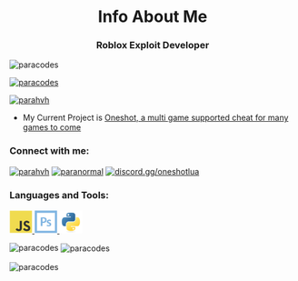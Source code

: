 <h1 align="center">Info About Me</h1>
<h3 align="center">Roblox Exploit Developer</h3>

<p align="left"> <img src="https://komarev.com/ghpvc/?username=paracodes&label=Profile%20views&color=0e75b6&style=flat" alt="paracodes" /> </p>

<p align="left"> <a href="https://github.com/ryo-ma/github-profile-trophy"><img src="https://github-profile-trophy.vercel.app/?username=paracodes" alt="paracodes" /></a> </p>

<p align="left"> <a href="https://twitter.com/parahvh" target="blank"><img src="https://img.shields.io/twitter/follow/parahvh?logo=twitter&style=for-the-badge" alt="parahvh" /></a> </p>

- My Current Project is [Oneshot, a multi game supported cheat for many games to come](discord.gg/oneshotlua)

<h3 align="left">Connect with me:</h3>
<p align="left">
<a href="https://twitter.com/parahvh" target="blank"><img align="center" src="https://raw.githubusercontent.com/rahuldkjain/github-profile-readme-generator/master/src/images/icons/Social/twitter.svg" alt="parahvh" height="30" width="40" /></a>
<a href="https://www.youtube.com/c/paranormal" target="blank"><img align="center" src="https://raw.githubusercontent.com/rahuldkjain/github-profile-readme-generator/master/src/images/icons/Social/youtube.svg" alt="paranormal" height="30" width="40" /></a>
<a href="https://discord.gg/discord.gg/oneshotlua" target="blank"><img align="center" src="https://raw.githubusercontent.com/rahuldkjain/github-profile-readme-generator/master/src/images/icons/Social/discord.svg" alt="discord.gg/oneshotlua" height="30" width="40" /></a>
</p>

<h3 align="left">Languages and Tools:</h3>
<p align="left"> <a href="https://developer.mozilla.org/en-US/docs/Web/JavaScript" target="_blank" rel="noreferrer"> <img src="https://raw.githubusercontent.com/devicons/devicon/master/icons/javascript/javascript-original.svg" alt="javascript" width="40" height="40"/> </a> <a href="https://www.photoshop.com/en" target="_blank" rel="noreferrer"> <img src="https://raw.githubusercontent.com/devicons/devicon/master/icons/photoshop/photoshop-line.svg" alt="photoshop" width="40" height="40"/> </a> <a href="https://www.python.org" target="_blank" rel="noreferrer"> <img src="https://raw.githubusercontent.com/devicons/devicon/master/icons/python/python-original.svg" alt="python" width="40" height="40"/> </a> </p>

<p><img align="left" src="https://github-readme-stats.vercel.app/api/top-langs?username=paracodes&show_icons=true&locale=en&layout=compact" alt="paracodes" /></p>

<p>&nbsp;<img align="center" src="https://github-readme-stats.vercel.app/api?username=paracodes&show_icons=true&locale=en" alt="paracodes" /></p>

<p><img align="center" src="https://github-readme-streak-stats.herokuapp.com/?user=paracodes&" alt="paracodes" /></p>

